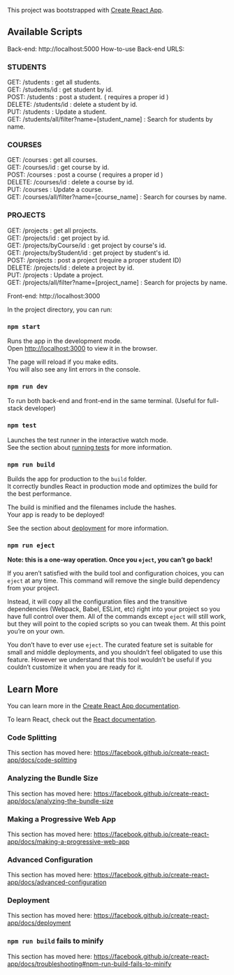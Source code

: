This project was bootstrapped with [Create React App](https://github.com/facebook/create-react-app).

## Available Scripts

Back-end: http://localhost:5000
How-to-use Back-end URLS:

### STUDENTS
GET: /students : get all students. <br/>
GET: /students/id : get student by id. <br/>
POST: /students : post a student. ( requires a proper id ) <br/>
DELETE: /students/id : delete a student by id. <br/>
PUT: /students : Update a student. <br/>
GET: /students/all/filter?name=[student_name] : Search for students by name. <br/>

### COURSES
GET: /courses : get all courses. <br/>
GET: /courses/id : get course by id. <br/>
POST: /courses : post a course ( requires a proper id ) <br/>
DELETE: /courses/id : delete a course by id. <br/>
PUT: /courses : Update a course. <br/> 
GET: /courses/all/filter?name=[course_name] : Search for courses by name. <br/>

### PROJECTS
GET: /projects : get all projects. <br/> 
GET: /projects/id : get project by id. <br/> 
GET: /projects/byCourse/id : get project by course's id. <br/> 
GET: /projects/byStudent/id : get project by student's id. <br/> 
POST: /projects : post a project (require a proper student ID)<br/>
DELETE: /projects/id : delete a project by id. <br/>
PUT: /projects : Update a project. <br/> 
GET: /projects/all/filter?name=[project_name] : Search for projects by name.<br/>

Front-end: http://localhost:3000

In the project directory, you can run:

### `npm start`

Runs the app in the development mode.<br />
Open [http://localhost:3000](http://localhost:3000) to view it in the browser.

The page will reload if you make edits.<br />
You will also see any lint errors in the console.

### `npm run dev`
To run both back-end and front-end in the same terminal. (Useful for full-stack developer)

### `npm test`

Launches the test runner in the interactive watch mode.<br />
See the section about [running tests](https://facebook.github.io/create-react-app/docs/running-tests) for more information.

### `npm run build`

Builds the app for production to the `build` folder.<br />
It correctly bundles React in production mode and optimizes the build for the best performance.

The build is minified and the filenames include the hashes.<br />
Your app is ready to be deployed!

See the section about [deployment](https://facebook.github.io/create-react-app/docs/deployment) for more information.

### `npm run eject`

**Note: this is a one-way operation. Once you `eject`, you can’t go back!**

If you aren’t satisfied with the build tool and configuration choices, you can `eject` at any time. This command will remove the single build dependency from your project.

Instead, it will copy all the configuration files and the transitive dependencies (Webpack, Babel, ESLint, etc) right into your project so you have full control over them. All of the commands except `eject` will still work, but they will point to the copied scripts so you can tweak them. At this point you’re on your own.

You don’t have to ever use `eject`. The curated feature set is suitable for small and middle deployments, and you shouldn’t feel obligated to use this feature. However we understand that this tool wouldn’t be useful if you couldn’t customize it when you are ready for it.

## Learn More

You can learn more in the [Create React App documentation](https://facebook.github.io/create-react-app/docs/getting-started).

To learn React, check out the [React documentation](https://reactjs.org/).

### Code Splitting

This section has moved here: https://facebook.github.io/create-react-app/docs/code-splitting

### Analyzing the Bundle Size

This section has moved here: https://facebook.github.io/create-react-app/docs/analyzing-the-bundle-size

### Making a Progressive Web App

This section has moved here: https://facebook.github.io/create-react-app/docs/making-a-progressive-web-app

### Advanced Configuration

This section has moved here: https://facebook.github.io/create-react-app/docs/advanced-configuration

### Deployment

This section has moved here: https://facebook.github.io/create-react-app/docs/deployment

### `npm run build` fails to minify

This section has moved here: https://facebook.github.io/create-react-app/docs/troubleshooting#npm-run-build-fails-to-minify
